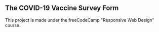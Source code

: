 ## The COVID-19 Vaccine Survey Form

This project is made under the freeCodeCamp "Responsive Web Design" course.
